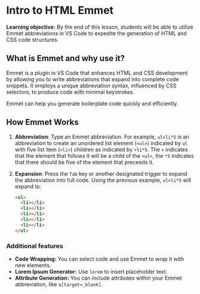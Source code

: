 <h1>
  <span class="headline">Intro to HTML</span>
  <span class="subhead">Emmet</span>
</h1>

**Learning objective:** By the end of this lesson, students will be able to utilize Emmet abbreviations in VS Code to expedite the generation of HTML and CSS code structures.

## What is Emmet and why use it?

Emmet is a plugin in VS Code that enhances HTML and CSS development by allowing you to write abbreviations that expand into complete code snippets. It employs a unique abbreviation syntax, influenced by CSS selectors, to produce code with minimal keystrokes.

Emmet can help you generate boilerplate code quickly and efficiently.

## How Emmet Works

1. **Abbreviation**: Type an Emmet abbreviation. For example, `ul>li*5` is an abbreviation to create an unordered list element (`<ul>`) indicated by `ul` with five list item (`<li>`) children as indicated by `>li*5`. The `>` indicates that the element that follows it will be a child of the `<ul>`, the `*5` indicates that there should be five of the element that preceeds it.

2. **Expansion**: Press the `Tab` key or another designated trigger to expand the abbreviation into full code. Using the previous example, `ul>li*5` will expand to:

   ```html
   <ul>
     <li></li>
     <li></li>
     <li></li>
     <li></li>
     <li></li>
   </ul>
   ```

### Additional features

- **Code Wrapping:** You can select code and use Emmet to wrap it with new elements.
- **Lorem Ipsum Generator:** Use `lorem` to insert placeholder text.
- **Attribute Generation:** You can include attributes within your Emmet abbreviation, like `a[target=_blank]`.
